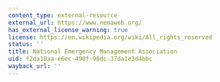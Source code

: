 ```yaml
---
content_type: external-resource
external_url: https://www.nemaweb.org/
has_external_license_warning: true
license: https://en.wikipedia.org/wiki/All_rights_reserved
status: ''
title: National Emergency Management Association
uid: f2da18aa-e6ec-490f-90dc-37da1e3d4bbc
wayback_url: ''
---
```

